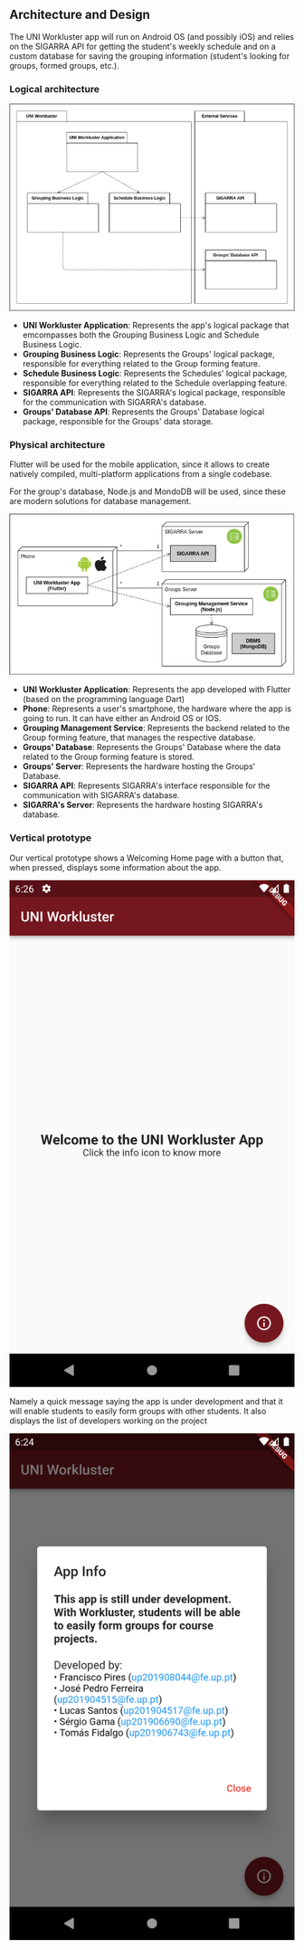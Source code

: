 
## Architecture and Design

The UNI Workluster app will run on Android OS (and possibly iOS) and relies on the SIGARRA API for getting the student's weekly schedule and on a custom database for saving the grouping information (student's looking for groups, formed groups, etc.).

### Logical architecture

![LogicalView](../images/LogicalArchitecture.png)

- **UNI Workluster Application**: Represents the app's logical package that emcompasses both the Grouping Business Logic and Schedule Business Logic.
- **Grouping Business Logic**: Represents the Groups' logical package, responsible for everything related to the Group forming feature.
- **Schedule Business Logic**: Represents the Schedules' logical package, responsible for everything related to the Schedule overlapping feature.
- **SIGARRA API**: Represents the SIGARRA's logical package, responsible for the communication with SIGARRA's database.
- **Groups' Database API**: Represents the Groups' Database logical package, responsible for the Groups' data storage.

### Physical architecture

Flutter will be used for the mobile application, since it allows to create natively compiled, multi-platform applications from a single codebase.

For the group's database, Node.js and MondoDB will be used, since these are modern solutions for database management.

![DeploymentView](../images/PhysicalArchitecture.png)

- **UNI Workluster Application**: Represents the app developed with Flutter (based on the programming language Dart)
- **Phone**: Represents a user's smartphone, the hardware where the app is going to run. It can have either an Android OS or IOS.
- **Grouping Management Service**: Represents the backend related to the Group forming feature, that manages the respective database.
- **Groups' Database**: Represents the Groups' Database where the data  related to the Group forming feature is stored.
- **Groups' Server**: Represents the hardware hosting the Groups' Database.
- **SIGARRA API**: Represents SIGARRA's interface responsible for the communication with SIGARRA's database.
- **SIGARRA's Server**: Represents the hardware hosting SIGARRA's database.

### Vertical prototype

Our vertical prototype shows a Welcoming Home page with a button that, when pressed, displays some information about the app.

![VerticalPrototype1](../images/VerticalPrototype1.png)

Namely a quick message saying the app is under development and that it will enable students to easily form groups with other students. It also displays the list of developers working on the project

![VerticalPrototype2](../images/VerticalPrototype2.png)

